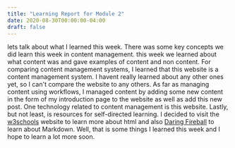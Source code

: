 ```yaml
---
title: "Learning Report for Module 2"
date: 2020-08-30T00:00:00-04:00
draft: false
---
```


lets talk about what I learned this week. There was some key concepts we did learn this week in content management. this week we learned about what content was and gave examples of content and non content. For comparing content management systems, I learned that this website is a content management system. I havent really learned about any other ones yet, so I can't compare the website to any others. As far as managing content using workflows, I managed content by adding some new content in the form of my introduction page to the website as well as add this new post. One technology related to content management is this website. Lastly, but not least, is resources for self-directed learning. I decided to visit the [w3schools](https://www.w3schools.com/default.asp) website to learn more about html and also [Daring Fireball](https://daringfireball.net/projects/markdown/basics) to learn about Markdown. Well, that is some things I learned this week and I hope to learn a lot more soon.

